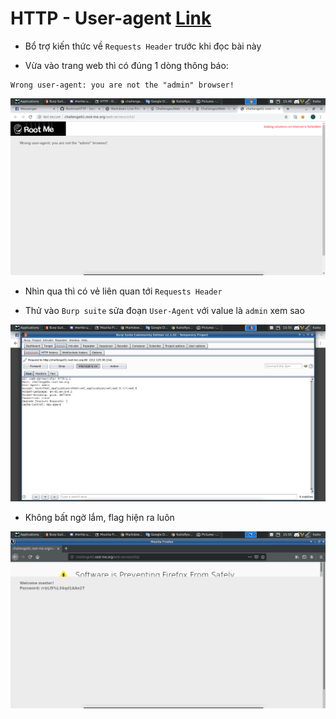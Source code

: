 # HTTP - User-agent [Link](http://challenge01.root-me.org/web-serveur/ch2/)

- Bổ trợ kiến thức về `Requests Header` trước khi đọc bài này

- Vừa vào trang web thì có đúng 1 dòng thông báo: 
```
Wrong user-agent: you are not the "admin" browser!
```

![no](image/noi.png)

- Nhìn qua thì có vẻ liên quan tới `Requests Header`

- Thử vào `Burp suite` sửa đoạn `User-Agent` với value là `admin` xem sao

![admin](image/admin.png)

- Không bất ngờ lắm, flag hiện ra luôn

![flag](image/flag.png)
